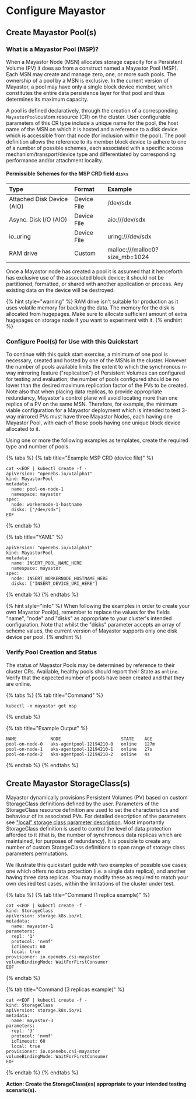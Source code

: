 # Configure Mayastor

## Create Mayastor Pool\(s\)

### What is a Mayastor Pool \(MSP\)?

When a Mayastor Node \(MSN\) allocates storage capacity for a Persistent Volume \(PV\) it does so from a construct named a Mayastor Pool \(MSP\). Each MSN may create and manage zero, one, or more such pools. The ownership of a pool by a MSN is exclusive. In the current version of Mayastor, a pool may have only a single block device member, which constitutes the entire data persistence layer for that pool and thus determines its maximum capacity.

A pool is defined declaratively, through the creation of a corresponding `MayastorPool`custom resource \(CR\) on the cluster. User configurable parameters of this CR type include a unique name for the pool, the host name of the MSN on which it is hosted and a reference to a disk device which is accessible from that node \(for inclusion within the pool\). The pool definition allows the reference to its member block device to adhere to one of a number of possible schemes, each associated with a specific access mechanism/transport/device type and differentiated by corresponding performance and/or attachment locality.

#### Permissible Schemes for the MSP CRD field `disks`

| Type | Format | Example |
| :--- | :--- | :--- |
| Attached Disk Device \(AIO\) | Device File | /dev/sdx |
| Async. Disk I/O \(AIO\) | Device File | aio:///dev/sdx |
| io\_uring | Device File | uring:///dev/sdx |
| RAM drive | Custom | malloc:///malloc0?size\_mb=1024 |

Once a Mayastor node has created a pool it is assumed that it henceforth has exclusive use of the associated block device; it should not be partitioned, formatted, or shared with another application or process. Any existing data on the device will be destroyed.

{% hint style="warning" %}
RAM drive isn't suitable for production as it uses volatile memory for backing the data. The memory for the disk is allocated from hugepages. Make sure to allocate sufficient amount of extra hugepages on storage node if you want to experiment with it.
{% endhint %}

### Configure Pool\(s\) for Use with this Quickstart

To continue with this quick start exercise, a minimum of one pool is necessary, created and hosted by one of the MSNs in the cluster. However the number of pools available limits the extent to which the synchronous n-way mirroring feature \("replication"\) of Persistent Volumes can configured for testing and evaluation; the number of pools configured should be no lower than the desired maximum replication factor of the PVs to be created. Note also that when placing data replicas, to provide appropriate redundancy, Mayastor's control plane will avoid locating more than one replica of a PV on the same MSN. Therefore, for example, the minimum viable configuration for a Mayastor deployment which is intended to test 3-way mirrored PVs must have three Mayastor Nodes, each having one Mayastor Pool, with each of those pools having one unique block device allocated to it.

Using one or more the following examples as templates, create the required type and number of pools.

{% tabs %}
{% tab title="Example MSP CRD \(device file\)" %}
```text
cat <<EOF | kubectl create -f -
apiVersion: "openebs.io/v1alpha1"
kind: MayastorPool
metadata:
  name: pool-on-node-1
  namespace: mayastor
spec:
  node: workernode-1-hostname
  disks: ["/dev/sdx"]
EOF
```
{% endtab %}

{% tab title="YAML" %}
```text
apiVersion: "openebs.io/v1alpha1"
kind: MayastorPool
metadata:
  name: INSERT_POOL_NAME_HERE
  namespace: mayastor
spec:
  node: INSERT_WORKERNODE_HOSTNAME_HERE
  disks: ["INSERT_DEVICE_URI_HERE"]
```
{% endtab %}
{% endtabs %}

{% hint style="info" %}
When following the examples in order to create your own Mayastor Pool\(s\), remember to replace the values for the fields "name", "node" and "disks" as appropriate to your cluster's intended configuration. Note that whilst the "disks" parameter accepts an array of scheme values, the current version of Mayastor supports only one disk device per pool.
{% endhint %}

### Verify Pool Creation and Status

The status of Mayastor Pools may be determined by reference to their cluster CRs. Available, healthy pools should report their State as `online`. Verify that the expected number of pools have been created and that they are online.

{% tabs %}
{% tab title="Command" %}
```text
kubectl -n mayastor get msp
```
{% endtab %}

{% tab title="Example Output" %}
```text
NAME             NODE                       STATE    AGE
pool-on-node-0   aks-agentpool-12194210-0   online   127m
pool-on-node-1   aks-agentpool-12194210-1   online   27s
pool-on-node-2   aks-agentpool-12194210-2   online   4s
```
{% endtab %}
{% endtabs %}

## Create Mayastor StorageClass\(s\)

Mayastor dynamically provisions Persistent Volumes \(PV\) based on custom StorageClass definitions defined by the user. Parameters of the StorageClass resource definition are used to set the characteristics and behaviour of its associated PVs. For detailed description of the parameters see ["local" storage class parameter description](https://mayastor.gitbook.io/introduction/reference/storage-class-parameters). Most importantly StorageClass definition is used to control the level of data protection afforded to it \(that is, the number of synchronous data replicas which are maintained, for purposes of redundancy\). It is possible to create any number of custom StorageClass definitions to span range of storage class parameters permutations.

We illustrate this quickstart guide with two examples of possible use cases; one which offers no data protection \(i.e. a single data replica\), and another having three data replicas. You may modify these as required to match your own desired test cases, within the limitations of the cluster under test.

{% tabs %}
{% tab title="Command \(1 replica example\)" %}
```text
cat <<EOF | kubectl create -f -
kind: StorageClass
apiVersion: storage.k8s.io/v1
metadata:
  name: mayastor-1
parameters:
  repl: '1'
  protocol: 'nvmf'
  ioTimeout: 60
  local: true
provisioner: io.openebs.csi-mayastor
volumeBindingMode: WaitForFirstConsumer
EOF
```
{% endtab %}

{% tab title="Command \(3 replicas example\)" %}
```text
cat <<EOF | kubectl create -f -
kind: StorageClass
apiVersion: storage.k8s.io/v1
metadata:
  name: mayastor-3
parameters:
  repl: '3'
  protocol: 'nvmf'
  ioTimeout: 60
  local: true
provisioner: io.openebs.csi-mayastor
volumeBindingMode: WaitForFirstConsumer
EOF
```
{% endtab %}
{% endtabs %}

**Action: Create the StorageClass\(es\) appropriate to your intended testing scenario\(s\).**

